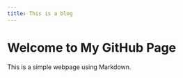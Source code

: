 ```yaml
---
title: This is a blog
---
```


# Welcome to My GitHub Page

This is a simple webpage using Markdown.


